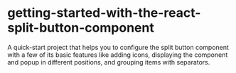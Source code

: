 # getting-started-with-the-react-split-button-component
A quick-start project that helps you to configure the split button component with a few of its basic features like adding icons, displaying the component and popup in different positions, and grouping items with separators.
